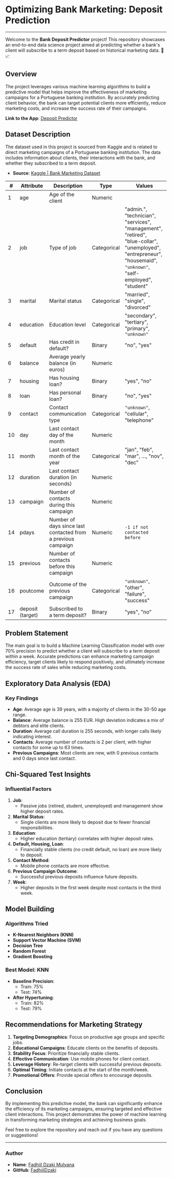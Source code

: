 # Optimizing Bank Marketing: Deposit Prediction
___
Welcome to the **Bank Deposit Predictor** project! This repository showcases an end-to-end data science project aimed at predicting whether a bank's client will subscribe to a term deposit based on historical marketing data. 🚀📈

## Overview

The project leverages various machine learning algorithms to build a predictive model that helps improve the effectiveness of marketing campaigns for a Portuguese banking institution. By accurately predicting client behavior, the bank can target potential clients more efficiently, reduce marketing costs, and increase the success rate of their campaigns.

**Link to the App**: [Deposit Predictor](https://huggingface.co/spaces/fadhiil23/Bank_Deposit_Predictor)

## Dataset Description

The dataset used in this project is sourced from Kaggle and is related to direct marketing campaigns of a Portuguese banking institution. The data includes information about clients, their interactions with the bank, and whether they subscribed to a term deposit.

- **Source**: [Kaggle | Bank Marketing Dataset](https://www.kaggle.com/datasets/janiobachmann/bank-marketing-dataset/data)

| # | Attribute  | Description | Type       | Values |
|---|------------|-------------|------------|--------|
| 1 | age        | Age of the client | Numeric    | |
| 2 | job        | Type of job | Categorical | "admin.", "technician", "services", "management", "retired", "blue-collar", "unemployed", "entrepreneur", "housemaid", `"unknown"`, "self-employed", "student" |
| 3 | marital    | Marital status | Categorical | "married", "single", "divorced" |
| 4 | education  | Education level | Categorical | "secondary", "tertiary", "primary", `"unknown"` |
| 5 | default    | Has credit in default? | Binary      | "no", "yes" |
| 6 | balance    | Average yearly balance (in euros) | Numeric    | |
| 7 | housing    | Has housing loan? | Binary      | "yes", "no" |
| 8 | loan       | Has personal loan? | Binary      | "no", "yes" |
| 9 | contact    | Contact communication type | Categorical | `"unknown"`, "cellular", "telephone" |
| 10 | day       | Last contact day of the month | Numeric    | |
| 11 | month     | Last contact month of the year | Categorical | "jan", "feb", "mar", ..., "nov", "dec" |
| 12 | duration  | Last contact duration (in seconds) | Numeric    | |
| 13 | campaign  | Number of contacts during this campaign | Numeric    | |
| 14 | pdays     | Number of days since last contacted from a previous campaign | Numeric    | `-1 if not contacted before` |
| 15 | previous  | Number of contacts before this campaign | Numeric    | |
| 16 | poutcome  | Outcome of the previous campaign | Categorical | `"unknown"`, "other", "failure", "success" |
| 17 | deposit (target) | Subscribed to a term deposit? | Binary  | "yes", "no" |

## Problem Statement

The main goal is to build a Machine Learning Classification model with over 70% precision to predict whether a client will subscribe to a term deposit within a week. Accurate predictions can enhance marketing campaign efficiency, target clients likely to respond positively, and ultimately increase the success rate of sales while reducing marketing costs.

## Exploratory Data Analysis (EDA)

### Key Findings

- **Age**: Average age is 39 years, with a majority of clients in the 30-50 age range.
- **Balance**: Average balance is 255 EUR. High deviation indicates a mix of debtors and elite clients.
- **Duration**: Average call duration is 255 seconds, with longer calls likely indicating interest.
- **Contacts**: Average number of contacts is 2 per client, with higher contacts for some up to 63 times.
- **Previous Campaigns**: Most clients are new, with 0 previous contacts and 0 days since last contact.

## Chi-Squared Test Insights

### Influential Factors

1. **Job**: 
    - Passive jobs (retired, student, unemployed) and management show higher deposit rates.
2. **Marital Status**:
    - Single clients are more likely to deposit due to fewer financial responsibilities.
3. **Education**:
    - Higher education (tertiary) correlates with higher deposit rates.
4. **Default, Housing, Loan**:
    - Financially stable clients (no credit default, no loan) are more likely to deposit.
5. **Contact Method**:
    - Mobile phone contacts are more effective.
6. **Previous Campaign Outcome**:
    - Successful previous deposits influence future deposits.
7. **Week**:
    - Higher deposits in the first week despite most contacts in the third week.

## Model Building

### Algorithms Tried

- **K-Nearest Neighbors (KNN)**
- **Support Vector Machine (SVM)**
- **Decision Tree**
- **Random Forest**
- **Gradient Boosting**

### Best Model: KNN

- **Baseline Precision**:
    - Train: 75%
    - Test: 74%
- **After Hypertuning**:
    - Train: 82%
    - Test: 79%

## Recommendations for Marketing Strategy

1. **Targeting Demographics**: Focus on productive age groups and specific jobs.
2. **Educational Campaigns**: Educate clients on the benefits of deposits.
3. **Stability Focus**: Prioritize financially stable clients.
4. **Effective Communication**: Use mobile phones for client contact.
5. **Leverage History**: Re-target clients with successful previous deposits.
6. **Optimal Timing**: Initiate contacts at the start of the month/week.
7. **Promotional Offers**: Provide special offers to encourage deposits.

## Conclusion

By implementing this predictive model, the bank can significantly enhance the efficiency of its marketing campaigns, ensuring targeted and effective client interactions. This project demonstrates the power of machine learning in transforming marketing strategies and achieving business goals.

Feel free to explore the repository and reach out if you have any questions or suggestions!

---

### Author

- **Name**: [Fadhiil Dzaki Mulyana](www.linkedin.com/in/fadhiildzaki)
- **GitHub**: [FadhiilDzaki]([https://github.com/your-github-username](https://github.com/FadhiilDzaki))
